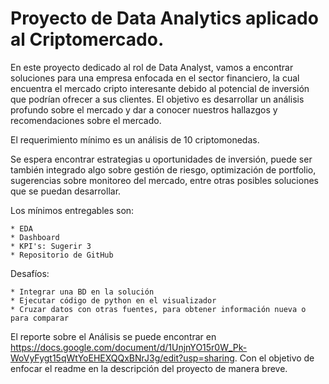 ﻿# Proyecto de Data Analytics aplicado al Criptomercado.

En este proyecto dedicado al rol de Data Analyst, vamos a encontrar soluciones para una empresa enfocada en el sector financiero, la cual encuentra el mercado cripto interesante debido al potencial de inversión que podrían ofrecer a sus clientes. El objetivo es desarrollar un análisis profundo sobre el mercado y dar a conocer nuestros hallazgos y recomendaciones sobre el mercado.

El requerimiento mínimo es un análisis de 10 criptomonedas.

Se espera encontrar estrategias u oportunidades de inversión, puede ser también integrado algo sobre gestión de riesgo, optimización de portfolio, sugerencias sobre monitoreo del mercado, entre otras posibles soluciones que se puedan desarrollar.

Los mínimos entregables son:

    * EDA
    * Dashboard
    * KPI's: Sugerir 3
    * Repositorio de GitHub

Desafíos:

    * Integrar una BD en la solución
    * Ejecutar código de python en el visualizador
    * Cruzar datos con otras fuentes, para obtener información nueva o para comparar

El reporte sobre el Análisis se puede encontrar en https://docs.google.com/document/d/1UnjnYO15r0W_Pk-WoVyFygt15qWtYoEHEXQQxBNrJ3g/edit?usp=sharing. Con el objetivo de enfocar el readme en la descripción del proyecto de manera breve.
